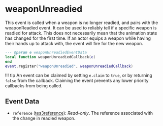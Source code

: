 # weaponUnreadied

This event is called when a weapon is no longer readied, and pairs with the weaponReadied event. It can be used to reliably tell if a specific weapon is readied for attack. This does not necessarily mean that the animation state has changed for the first time. If an actor equips a weapon while having their hands up to attack with, the event will fire for the new weapon.

```lua
--- @param e weaponUnreadiedEventData
local function weaponUnreadiedCallback(e)
end
event.register("weaponUnreadied", weaponUnreadiedCallback)
```

!!! tip
	An event can be claimed by setting `e.claim` to `true`, or by returning `false` from the callback. Claiming the event prevents any lower priority callbacks from being called.

## Event Data

* `reference` ([tes3reference](../../types/tes3reference)): *Read-only*. The reference associated with the change in readied weapon.

